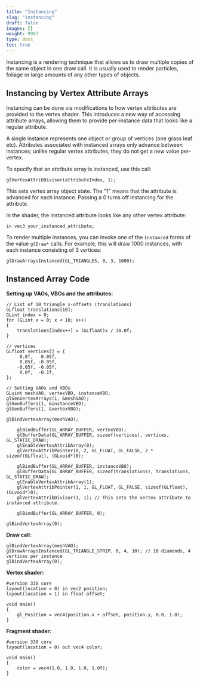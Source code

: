 ```yaml
---
title: "Instancing"
slug: "instancing"
draft: false
images: []
weight: 9987
type: docs
toc: true
---
```


Instancing is a rendering technique that allows us to draw multiple copies of the same object in one draw call. It is usually used to render particles, foliage or large amounts of any other types of objects. 

## Instancing by Vertex Attribute Arrays
<!-- if version [gte 3.3] -->

Instancing can be done via modifications to how vertex attributes are provided to the vertex shader. This introduces a new way of accessing attribute arrays, allowing them to provide per-instance data that looks like a regular attribute.

A single instance represents one object or group of vertices (one grass leaf etc). Attributes associated with instanced arrays only advance between instances; unlike regular vertex attributes, they do not get a new value per-vertex.

To specify that an attribute array is instanced, use this call:
    
    glVertexAttribDivisor(attributeIndex, 1);

This sets vertex array object state. The "1" means that the attribute is advanced for each instance. Passing a 0 turns off instancing for the attribute.

In the shader, the instanced attribute looks like any other vertex attribute:

    in vec3 your_instanced_attribute;

To render multiple instances, you can invoke one of the `Instanced` forms of the value `glDraw*` calls. For example, this will draw 1000 instances, with each instance consisting of 3 vertices:

    glDrawArraysInstanced(GL_TRIANGLES, 0, 3, 1000); 


## Instanced Array Code

**Setting up VAOs, VBOs and the attributes:**

    // List of 10 triangle x-offsets (translations)
    GLfloat translations[10];
    GLint index = 0;
    for (GLint x = 0; x < 10; x++)
    {
        translations[index++] = (GLfloat)x / 10.0f;
    }

    // vertices
    GLfloat vertices[] = {
         0.0f,   0.05f,
         0.05f, -0.05f, 
        -0.05f, -0.05f,
         0.0f,  -0.1f,
    };

    // Setting VAOs and VBOs
    GLuint meshVAO, vertexVBO, instanceVBO;
    glGenVertexArrays(1, &meshVAO);    
    glGenBuffers(1, &instanceVBO);
    glGenBuffers(1, &vertexVBO);

    glBindVertexArray(meshVAO);
    
        glBindBuffer(GL_ARRAY_BUFFER, vertexVBO);
        glBufferData(GL_ARRAY_BUFFER, sizeof(vertices), vertices, GL_STATIC_DRAW);
        glEnableVertexAttribArray(0);
        glVertexAttribPointer(0, 2, GL_FLOAT, GL_FALSE, 2 * sizeof(GLfloat), (GLvoid*)0);

        glBindBuffer(GL_ARRAY_BUFFER, instanceVBO);
        glBufferData(GL_ARRAY_BUFFER, sizeof(translations), translations, GL_STATIC_DRAW);
        glEnableVertexAttribArray(1);
        glVertexAttribPointer(1, 1, GL_FLOAT, GL_FALSE, sizeof(GLfloat), (GLvoid*)0);
        glVertexAttribDivisor(1, 1); // This sets the vertex attribute to instanced attribute.

        glBindBuffer(GL_ARRAY_BUFFER, 0);

    glBindVertexArray(0);
    
**Draw call:**

    glBindVertexArray(meshVAO);
    glDrawArraysInstanced(GL_TRIANGLE_STRIP, 0, 4, 10); // 10 diamonds, 4 vertices per instance
    glBindVertexArray(0);

**Vertex shader:**

    #version 330 core
    layout(location = 0) in vec2 position;
    layout(location = 1) in float offset;

    void main()
    {
        gl_Position = vec4(position.x + offset, position.y, 0.0, 1.0);
    }

**Fragment shader:**

    #version 330 core
    layout(location = 0) out vec4 color;

    void main()
    {
        color = vec4(1.0, 1.0, 1.0, 1.0f);
    }

<!-- end version if -->

